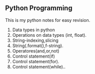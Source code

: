 ## Python Programming
This is my python notes for easy revision.
1. Data types in python
2. Operations on data types (int, float).
3. String-indexing,slicing
4. String(.format(),f-string).
5. Operatores(and,or,not)
6. Control statement(if)
7. Control statement(for).
8. Control statement(while)..

